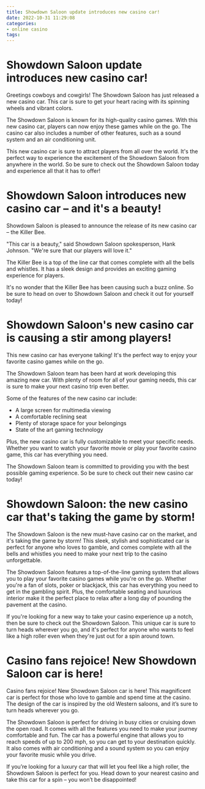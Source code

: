 ```yaml
---
title: Showdown Saloon update introduces new casino car!
date: 2022-10-31 11:29:08
categories:
- online casino
tags:
---
```



#  Showdown Saloon update introduces new casino car!

Greetings cowboys and cowgirls! The Showdown Saloon has just released a new casino car. This car is sure to get your heart racing with its spinning wheels and vibrant colors.

The Showdown Saloon is known for its high-quality casino games. With this new casino car, players can now enjoy these games while on the go. The casino car also includes a number of other features, such as a sound system and an air conditioning unit.

This new casino car is sure to attract players from all over the world. It's the perfect way to experience the excitement of the Showdown Saloon from anywhere in the world. So be sure to check out the Showdown Saloon today and experience all that it has to offer!

#  Showdown Saloon introduces new casino car – and it's a beauty!

 Showdown Saloon is pleased to announce the release of its new casino car – the Killer Bee.

"This car is a beauty," said Showdown Saloon spokesperson, Hank Johnson. "We're sure that our players will love it."

The Killer Bee is a top of the line car that comes complete with all the bells and whistles. It has a sleek design and provides an exciting gaming experience for players.

It's no wonder that the Killer Bee has been causing such a buzz online. So be sure to head on over to Showdown Saloon and check it out for yourself today!

#  Showdown Saloon's new casino car is causing a stir among players!

This new casino car has everyone talking! It's the perfect way to enjoy your favorite casino games while on the go.

The Showdown Saloon team has been hard at work developing this amazing new car. With plenty of room for all of your gaming needs, this car is sure to make your next casino trip even better.

Some of the features of the new casino car include:

- A large screen for multimedia viewing
- A comfortable reclining seat
- Plenty of storage space for your belongings
- State of the art gaming technology

Plus, the new casino car is fully customizable to meet your specific needs. Whether you want to watch your favorite movie or play your favorite casino game, this car has everything you need.

The Showdown Saloon team is committed to providing you with the best possible gaming experience. So be sure to check out their new casino car today!

#  Showdown Saloon: the new casino car that's taking the game by storm!

The Showdown Saloon is the new must-have casino car on the market, and it's taking the game by storm! This sleek, stylish and sophisticated car is perfect for anyone who loves to gamble, and comes complete with all the bells and whistles you need to make your next trip to the casino unforgettable.

The Showdown Saloon features a top-of-the-line gaming system that allows you to play your favorite casino games while you're on the go. Whether you're a fan of slots, poker or blackjack, this car has everything you need to get in the gambling spirit. Plus, the comfortable seating and luxurious interior make it the perfect place to relax after a long day of pounding the pavement at the casino.

If you're looking for a new way to take your casino experience up a notch, then be sure to check out the Showdown Saloon. This unique car is sure to turn heads wherever you go, and it's perfect for anyone who wants to feel like a high roller even when they're just out for a spin around town.

#  Casino fans rejoice! New Showdown Saloon car is here!

Casino fans rejoice! New Showdown Saloon car is here! This magnificent car is perfect for those who love to gamble and spend time at the casino. The design of the car is inspired by the old Western saloons, and it’s sure to turn heads wherever you go.

The Showdown Saloon is perfect for driving in busy cities or cruising down the open road. It comes with all the features you need to make your journey comfortable and fun. The car has a powerful engine that allows you to reach speeds of up to 200 mph, so you can get to your destination quickly. It also comes with air conditioning and a sound system so you can enjoy your favorite music while you drive.

If you’re looking for a luxury car that will let you feel like a high roller, the Showdown Saloon is perfect for you. Head down to your nearest casino and take this car for a spin – you won’t be disappointed!